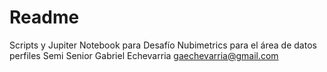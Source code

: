 # Readme

Scripts y Jupiter Notebook para Desafío Nubimetrics para el área de datos perfiles Semi Senior
Gabriel Echevarria
gaechevarria@gmail.com

<!---
GabrielEchevarria/Challenge es un repositorio para este Desafio en especial.
--->
